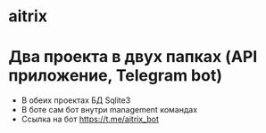 # aitrix

# Два проекта в двух папках (API приложение, Telegram bot)
* В обеих проектах БД Sqlite3
* В боте сам бот внутри management командах
* Ссылка на бот https://t.me/aitrix_bot
